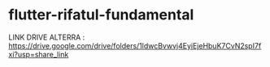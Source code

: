 # flutter-rifatul-fundamental
LINK DRIVE ALTERRA : https://drive.google.com/drive/folders/1ldwcBvwvj4EyiEjeHbuK7CvN2spI7fxi?usp=share_link
